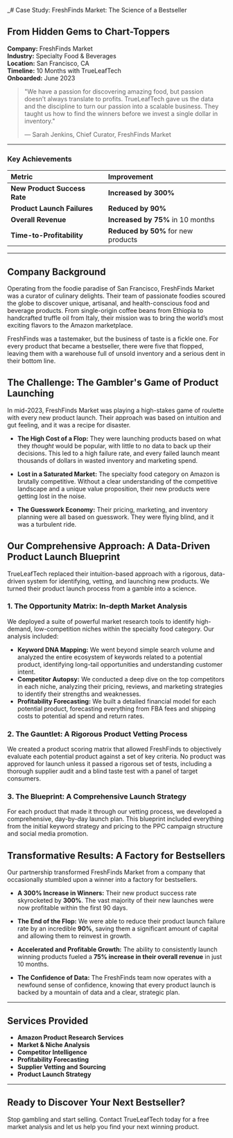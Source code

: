 _# Case Study: FreshFinds Market: The Science of a Bestseller

## From Hidden Gems to Chart-Toppers

**Company:** FreshFinds Market  
**Industry:** Specialty Food & Beverages  
**Location:** San Francisco, CA  
**Timeline:** 10 Months with TrueLeafTech  
**Onboarded:** June 2023

> "We have a passion for discovering amazing food, but passion doesn’t always translate to profits. TrueLeafTech gave us the data and the discipline to turn our passion into a scalable business. They taught us how to find the winners before we invest a single dollar in inventory."
> 
> — Sarah Jenkins, Chief Curator, FreshFinds Market

---

### Key Achievements

| Metric | Improvement |
| :--- | :--- |
| **New Product Success Rate** | **Increased by 300%** |
| **Product Launch Failures** | **Reduced by 90%** |
| **Overall Revenue** | **Increased by 75%** in 10 months |
| **Time-to-Profitability** | **Reduced by 50%** for new products |

---

## Company Background

Operating from the foodie paradise of San Francisco, FreshFinds Market was a curator of culinary delights. Their team of passionate foodies scoured the globe to discover unique, artisanal, and health-conscious food and beverage products. From single-origin coffee beans from Ethiopia to handcrafted truffle oil from Italy, their mission was to bring the world’s most exciting flavors to the Amazon marketplace.

FreshFinds was a tastemaker, but the business of taste is a fickle one. For every product that became a bestseller, there were five that flopped, leaving them with a warehouse full of unsold inventory and a serious dent in their bottom line.

## The Challenge: The Gambler's Game of Product Launching

In mid-2023, FreshFinds Market was playing a high-stakes game of roulette with every new product launch. Their approach was based on intuition and gut feeling, and it was a recipe for disaster.

*   **The High Cost of a Flop:** They were launching products based on what they *thought* would be popular, with little to no data to back up their decisions. This led to a high failure rate, and every failed launch meant thousands of dollars in wasted inventory and marketing spend.

*   **Lost in a Saturated Market:** The specialty food category on Amazon is brutally competitive. Without a clear understanding of the competitive landscape and a unique value proposition, their new products were getting lost in the noise.

*   **The Guesswork Economy:** Their pricing, marketing, and inventory planning were all based on guesswork. They were flying blind, and it was a turbulent ride.

## Our Comprehensive Approach: A Data-Driven Product Launch Blueprint

TrueLeafTech replaced their intuition-based approach with a rigorous, data-driven system for identifying, vetting, and launching new products. We turned their product launch process from a gamble into a science.

### 1. The Opportunity Matrix: In-depth Market Analysis

We deployed a suite of powerful market research tools to identify high-demand, low-competition niches within the specialty food category. Our analysis included:

*   **Keyword DNA Mapping:** We went beyond simple search volume and analyzed the entire ecosystem of keywords related to a potential product, identifying long-tail opportunities and understanding customer intent.
*   **Competitor Autopsy:** We conducted a deep dive on the top competitors in each niche, analyzing their pricing, reviews, and marketing strategies to identify their strengths and weaknesses.
*   **Profitability Forecasting:** We built a detailed financial model for each potential product, forecasting everything from FBA fees and shipping costs to potential ad spend and return rates.

### 2. The Gauntlet: A Rigorous Product Vetting Process

We created a product scoring matrix that allowed FreshFinds to objectively evaluate each potential product against a set of key criteria. No product was approved for launch unless it passed a rigorous set of tests, including a thorough supplier audit and a blind taste test with a panel of target consumers.

### 3. The Blueprint: A Comprehensive Launch Strategy

For each product that made it through our vetting process, we developed a comprehensive, day-by-day launch plan. This blueprint included everything from the initial keyword strategy and pricing to the PPC campaign structure and social media promotion.

## Transformative Results: A Factory for Bestsellers

Our partnership transformed FreshFinds Market from a company that occasionally stumbled upon a winner into a factory for bestsellers.

*   **A 300% Increase in Winners:** Their new product success rate skyrocketed by **300%**. The vast majority of their new launches were now profitable within the first 90 days.

*   **The End of the Flop:** We were able to reduce their product launch failure rate by an incredible **90%**, saving them a significant amount of capital and allowing them to reinvest in growth.

*   **Accelerated and Profitable Growth:** The ability to consistently launch winning products fueled a **75% increase in their overall revenue** in just 10 months.

*   **The Confidence of Data:** The FreshFinds team now operates with a newfound sense of confidence, knowing that every product launch is backed by a mountain of data and a clear, strategic plan.

---

## Services Provided

*   **Amazon Product Research Services**
*   **Market & Niche Analysis**
*   **Competitor Intelligence**
*   **Profitability Forecasting**
*   **Supplier Vetting and Sourcing**
*   **Product Launch Strategy**

---

## Ready to Discover Your Next Bestseller?

Stop gambling and start selling. Contact TrueLeafTech today for a free market analysis and let us help you find your next winning product.

